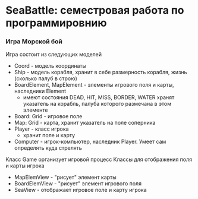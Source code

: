 # SeaBattle: семестровая работа по программировнию

### Игра Морской бой

Игра состоит из следующих моделей
* Coord - модель координаты
* Ship - модель корабля, хранит в себе размерность корабля, жизнь (сколько палуб в строю)
* BoardElement, MapElement - элементы игрового поля и карты, наследники  Element
    * имеют состояния DEAD, HIT, MISS, BORDER, WATER
      хранят указатель на корабль, палуба которого размечана в этом элементе
* Board: Grid<BoardElement> - игровое поле
* Map: Grid<MapElement> - карта, хранит указатель на поле соперника
* Player - класс игрока
    * хранит  поле и карту
* Computer - игрок-компьютер, наследник Player. Умеет сам определять куда стрелять

Класс Game организует игровой процесс
Классы для отображения поля и карты игрока
* MapElemView - "рисует" элемент карты
* BoardElemView - "рисует" элемент игрового поля
* SeaView - отображает игровое поле и карту игрока
